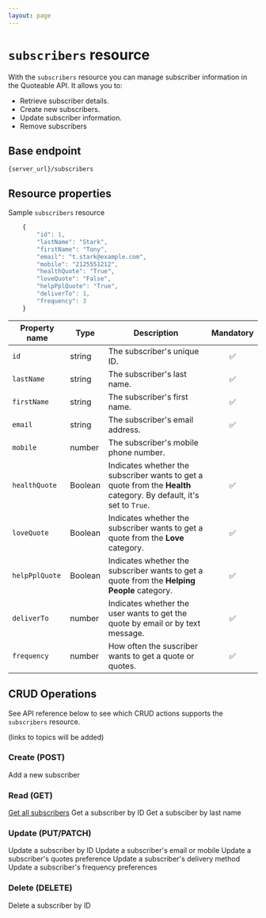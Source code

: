 ```yaml
---
layout: page
---
```


# `subscribers` resource

With the `subscribers` resource you can manage subscriber information in the Quoteable API. It allows you to:

* Retrieve subscriber details.
* Create new subscribers.
* Update subscriber information.
* Remove subscribers

## Base endpoint

```shell
{server_url}/subscribers
```

## Resource properties

Sample `subscribers` resource

```js
    {
        "id": 1,
        "lastName": "Stark",
        "firstName": "Tony",
        "email": "t.stark@example.com",
        "mobile": "2125551212",
        "healthQuote": "True",
        "loveQuote": "False",
        "helpPplQuote": "True",
        "deliverTo": 1,
        "frequency": 3
    }
```

| Property name | Type | Description | Mandatory |
| ------------- | ----------- | ----------- |     :----:    |
| `id` | string | The subscriber's unique ID. | :white_check_mark: |
| `lastName` | string | The subscriber's last name. | :white_check_mark: |
| `firstName` | string | The subscriber's first name.  | :white_check_mark: |
| `email` | string | The subscriber's email address.| :white_check_mark: |
| `mobile` | number | The subscriber's mobile phone number. | |
| `healthQuote` | Boolean | Indicates whether the subscriber wants to get a quote from the **Health** category. By default, it's set to `True`. | :white_check_mark:  |
| `loveQuote` | Boolean | Indicates whether the subscriber wants to get a quote from the **Love** category.  | :white_check_mark: |
| `helpPplQuote` | Boolean | Indicates whether the subscriber wants to get a quote from the **Helping People** category.  | :white_check_mark:  |
| `deliverTo` | number | Indicates whether the user wants to get the quote by email or by text message. | :white_check_mark: |
| `frequency` | number | How often the suscriber wants to get a quote or quotes. | :white_check_mark: |

## CRUD Operations

See API reference below to see which CRUD actions supports the `subscribers` resource.

(links to topics will be added)

### Create (POST)

Add a new subscriber

### Read (GET)

[Get all subscribers](subscribers-get-all-subscribers.md)
Get a subscriber by ID
Get a subsciber by last name

### Update (PUT/PATCH)

Update a subscriber by ID
Update a subscriber's email or mobile
Update a subscriber's quotes preference
Update a subscriber's delivery method
Update a subscriber's frequency preferences

### Delete (DELETE)

Delete a subscriber by ID

